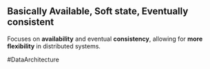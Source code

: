 ## Basically Available, Soft state, Eventually consistent

Focuses on **availability** and eventual **consistency**, allowing for **more flexibility** in distributed systems.

#DataArchitecture